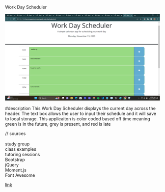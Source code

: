 Work Day Scheduler

![screenshot](image/Screenshot%202023-11-13%20003250.png)

#description
This Work Day Scheduler displays the current day across the header. The text box allows the user to input their schedule and it will save to local storage. This applicaiton is color coded based off time meaning green is in the future, grey is present, and red is late

// sources <br>
<br>study group
<br>class examples
<br>tutoring sessions
<br>Bootstrap
<br>jQuery
<br>Moment.js
<br>Font Awesome

<a href="https://reagan1440.github.io/work-calendar/">link</a>